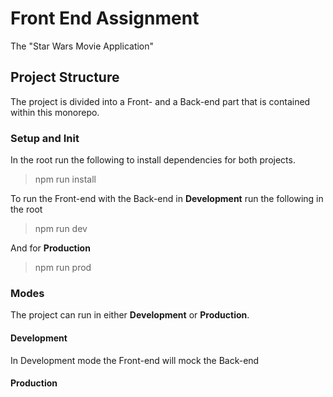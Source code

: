 # Front End Assignment

The "Star Wars Movie Application"

## Project Structure

The project is divided into a Front- and a Back-end part that is contained within this monorepo.

### Setup and Init

In the root run the following to install dependencies for both projects.

> npm run install

To run the Front-end with the Back-end in **Development** run the following in the root

> npm run dev

And for **Production**

> npm run prod

### Modes

The project can run in either **Development** or **Production**.

#### Development

In Development mode the Front-end will mock the Back-end

#### Production
